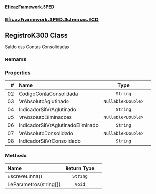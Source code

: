 #### [EficazFramework.SPED](EficazFrameworkSPED.md 'EficazFramework SPED')
### [EficazFramework.SPED.Schemas.ECD](EficazFramework.SPED.Schemas.ECD.md 'EficazFramework.SPED.Schemas.ECD')

## RegistroK300 Class

Saldo das Contas Consolidadas

### Remarks
### Properties

| # | Name | Type | |
| ---: | :--- | :---: | :--- |
| 02 | CodigoContaConsolidada | `String` |  |
| 03 | VrAbsolutoAglutinado | `Nullable<Double>` |  |
| 04 | IndicadorSitVrAglutinado | `String` |  |
| 05 | VrAbsolutoEliminacoes | `Nullable<Double>` |  |
| 06 | IndicadorSitVrAglutinadoEliminado | `String` |  |
| 07 | VrAbsolutoConsolidado | `Nullable<Double>` |  |
| 08 | IndicadorSitVrConsolidado | `String` |  |
### Methods

| Name | Return Type | |
| :--- | :---: | :--- |
| EscreveLinha() | `String` |  |
| LeParametros(string[]) | `Void` |  |
